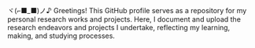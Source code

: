 <p>ヾ(⌐■_■)ノ♪ Greetings! This GitHub profile serves as a repository for my personal research works and projects. Here, I document and upload the research endeavors and projects I undertake, reflecting my learning, making, and studying processes.</p>
